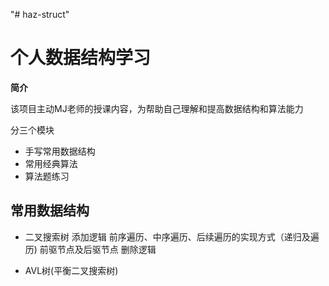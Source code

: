 "# haz-struct" 

# 个人数据结构学习

**简介**

该项目主动MJ老师的授课内容，为帮助自己理解和提高数据结构和算法能力

分三个模块

- 手写常用数据结构
- 常用经典算法
- 算法题练习

## 常用数据结构

- 二叉搜索树
  添加逻辑
  前序遍历、中序遍历、后续遍历的实现方式（递归及遍历)
  前驱节点及后驱节点
  删除逻辑

- AVL树(平衡二叉搜索树)

